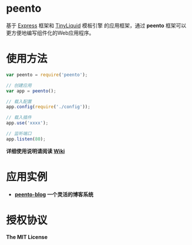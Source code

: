 peento
======

基于 [Express](https://npmjs.org/package/express) 框架和
[TinyLiquid](https://npmjs.org/package/tinyliquid) 模板引擎
的应用框架，通过 **peento** 框架可以更方便地编写组件化的Web应用程序。



使用方法
========

```JavaScript
var peento = require('peento');

// 创建应用
var app = peento();

// 载入配置
app.config(require('./config'));

// 载入插件
app.use('xxxx');

// 监听端口
app.listen(80);
```

**详细使用说明请阅读 [Wiki](https://github.com/peento/peento/wiki)**


应用实例
========

+ **[peento-blog](https://github.com/peento/peento-blog) 一个灵活的博客系统**



授权协议
========

**The MIT License**
